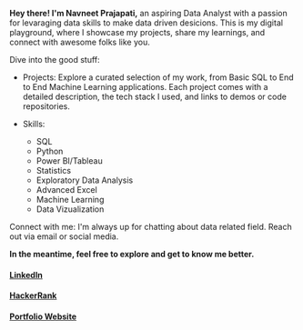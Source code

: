 
**Hey there! I'm Navneet Prajapati,** an aspiring Data Analyst with a passion for levaraging data skills to make data driven desicions. This is my digital playground, where I showcase my projects, share my learnings, and connect with awesome folks like you.

Dive into the good stuff:

- Projects: Explore a curated selection of my work, from Basic SQL to End to End Machine Learning applications. Each project comes with a detailed description, the tech stack I used, and links to demos or code repositories.

- Skills: 
    - SQL
    - Python
    - Power BI/Tableau
    - Statistics
    - Exploratory Data Analysis
    - Advanced Excel 
    - Machine Learning
    - Data Vizualization 

Connect with me: I'm always up for chatting about data related field. Reach out via email or social media.

**In the meantime, feel free to explore and get to know me better.**

#### [LinkedIn](www.linkedin.com/in/navneet-prajapati1402)

#### [HackerRank](https://www.hackerrank.com/profile/pnavneet_97)

#### [Portfolio Website](https://navneet1497.github.io/portfolio.github.io/index.html)


